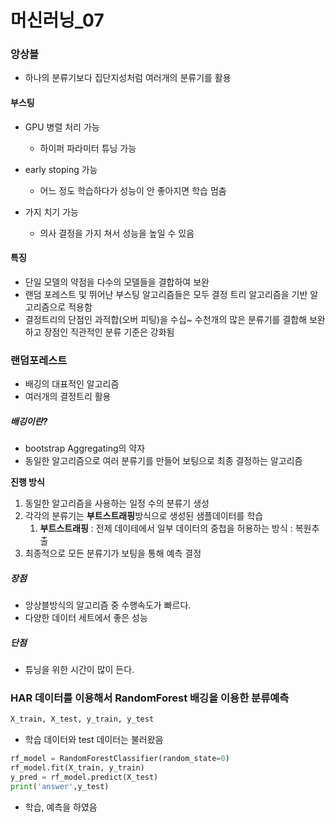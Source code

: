# 머신러닝_07

### 앙상블

- 하나의 분류기보다 집단지성처럼 여러개의 분류기를 활용

#### 부스팅

- GPU  병렬 처리 가능
  - 하이퍼 파라미터 튜닝 가능
- early stoping 가능
  - 어느 정도 학습하다가 성능이 안 좋아지면 학습 멈춤

- 가지 치기 가능
  - 의사 결정을 가지 쳐서 성능을 높일 수 있음

#### 특징

- 단일 모델의 약점을 다수의 모델들을 결합하여 보완
- 랜덤 포레스트 및 뛰어난 부스팅 알고리즘들은 모두 결정 트리 알고리즘을 기반 알고리즘으로 적용함
- 결정트리의 단점인 과적합(오버 피팅)을 수십~ 수천개의 많은 분류기를 결합해 보완하고 장점인 직관적인 분류 기준은 강화됨

### 랜덤포레스트

- 배깅의 대표적인 알고리즘
- 여러개의 결정트리 활용

##### 배깅이란?

- bootstrap Aggregating의 약자
- 동일한 알고리즘으로 여러 분류기를 만들어 보팅으로 최종 결정하는 알고리즘

**진행 방식**

1. 동일한 알고리즘을 사용하는 일정 수의 분류기 생성
2. 각각의 분류기는 **부트스트래핑**방식으로 생성된 샘플데이터를 학습
   1. **부트스트래핑** : 전제 데이테에서 일부 데이터의 중첩을 허용하는 방식 : 복원추출
3. 최종적으로 모든 분류기가 보팅을 통해 예측 결정

##### 장점

- 앙상블방식의 알고리즘 중 수행속도가 빠르다.
- 다양한 데이터 세트에서 좋은 성능

##### 단점

- 튜닝을 위한 시간이 많이 든다.

### HAR 데이터를 이용해서 RandomForest 배깅을 이용한 분류예측

```python
X_train, X_test, y_train, y_test  
```

- 학습 데이터와 test 데이터는 불러왔음

```python
rf_model = RandomForestClassifier(random_state=0)
rf_model.fit(X_train, y_train)
y_pred = rf_model.predict(X_test)
print('answer',y_test)
```

- 학습, 예측을 하였음